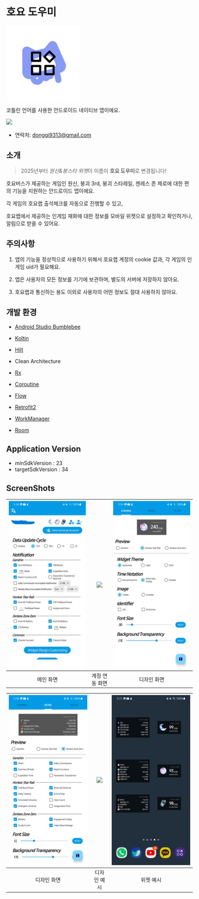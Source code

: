 # 호요 도우미

<img src="./assets/icon.png?raw=true" width="200" height="200">

코틀린 언어를 사용한 안드로이드 네이티브 앱이에요.



[<img src = "./assets/google-play-logo.png" width="150px">](https://play.google.com/store/apps/details?id=danggai.app.resinwidget)

- 연락처: donggi9313@gmail.com



## 소개

> 2025년부터 *원신&붕스타 위젯*이 이름이 **호요 도우미**로 변경됩니다!


호요버스가 제공하는 게임인 원신, 붕괴 3rd, 붕괴 스타레일, 젠레스 존 제로에 대한 편의 기능을 지원하는 안드로이드 앱이에요.

각 게임의 호요랩 출석체크를 자동으로 진행할 수 있고,

호요랩에서 제공하는 인게임 재화에 대한 정보를 모바일 위젯으로 설정하고 확인하거나, 알림으로 받을 수 있어요.




## 주의사항 

1. 앱의 기능을 정상적으로 사용하기 위해서 호요랩 계정의 cookie 값과, 각 게임의 인게임 uid가 필요해요.

2. 앱은 사용자의 모든 정보를 기기에 보관하며, 별도의 서버에 저장하지 않아요.

3. 호요랩과 통신하는 용도 이외로 사용자의 어떤 정보도 절대 사용하지 않아요.



## 개발 환경

- [Android Studio Bumblebee](https://developer.android.com/studio/intro)
- [Koltin](https://developer.android.com/kotlin)
- [Hilt](https://dagger.dev/hilt/)
- Clean Architecture

- [Rx](https://reactivex.io/)
- [Coroutine](https://developer.android.com/kotlin/coroutines?hl=ko)
- [Flow](https://developer.android.com/kotlin/flow?hl=ko)

- [Retrofit2](https://square.github.io/retrofit/)
- [WorkManager](https://developer.android.com/jetpack/androidx/releases/work?hl=ko)
- [Room](https://developer.android.com/training/data-storage/room/)



## Application Version

- minSdkVersion : 23
- targetSdkVersion : 34





## ScreenShots

| <img src="./assets/en00.jpg?raw=true" width="100%"> | <img src="./assets/en01.png?raw=true" width="100%"> | <img src="./assets/en02.jpg?raw=true" width="100%"> |
|:--------------------------------------------------:|:--------------------------------------------------:|:--------------------------------------------------:|
| 메인 화면                                          | 계정 연동 화면                                      | 디자인 화면                                        |

| <img src="./assets/en03.jpg?raw=true" width="100%"> | <img src="./assets/en04.png?raw=true" width="100%"> | <img src="./assets/kr05.jpg?raw=true" width="100%"> |
|:--------------------------------------------------:|:--------------------------------------------------:|:--------------------------------------------------:|
| 디자인 화면                                        | 디자인 예시                                        | 위젯 예시                                          |



